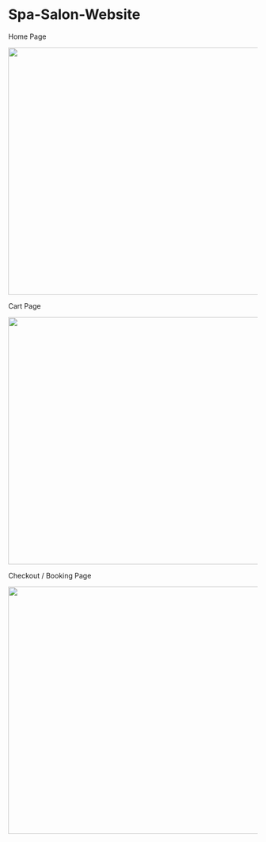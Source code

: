 # Spa-Salon-Website

Home Page

<img src="https://github.com/shreyasanap/Spa-Salon-Website/assets/121751187/68a7a638-4594-4d88-bdca-66f38ea1021b" width="900px" height="500px">

Cart Page

<img src="https://github.com/shreyasanap/Spa-Salon-Website/assets/121751187/96e753b1-9e7e-494e-8b1c-9537a42ee6fa" width="900px" height="500px">

Checkout / Booking Page

<img src="https://github.com/shreyasanap/Spa-Salon-Website/assets/121751187/411a6827-c29a-44c7-b278-70d7e53f38ba" width="900px" height="500px">


